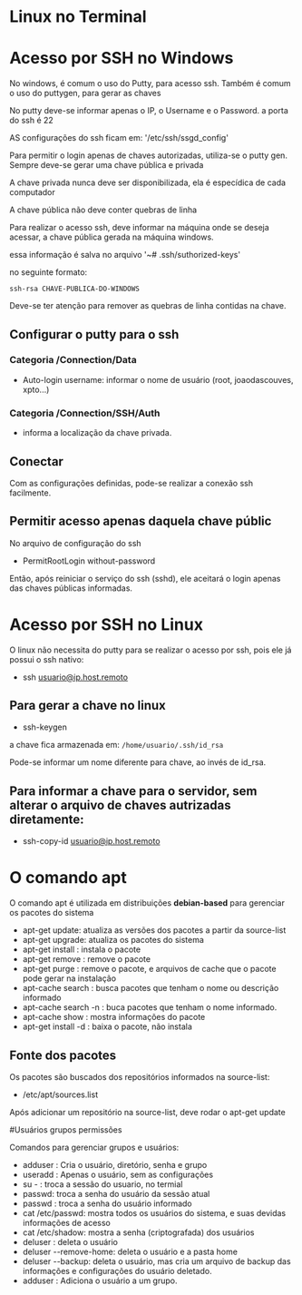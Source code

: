 # Linux no Terminal

# Acesso por SSH no Windows

No windows, é comum o uso do Putty, para acesso ssh.
Também é comum o uso do puttygen, para gerar as chaves

No putty deve-se informar apenas o IP, o Username e o Password.
a porta do ssh é 22

AS configurações do ssh ficam em: '/etc/ssh/ssgd_config'

Para permitir o login apenas de chaves autorizadas, utiliza-se o putty gen.
Sempre deve-se gerar uma chave pública e privada

A chave privada nunca deve ser disponibilizada, ela é especídica de cada computador

A chave pública não deve conter quebras de linha

Para realizar o acesso ssh, deve informar na máquina onde se deseja acessar, a chave pública gerada na máquina windows.

essa informação é salva no arquivo '~# .ssh/suthorized-keys'

no seguinte formato:

```ssh-rsa CHAVE-PUBLICA-DO-WINDOWS```

Deve-se ter atenção para remover as quebras de linha contidas na chave.

## Configurar o putty para o ssh

### Categoria /Connection/Data

* Auto-login username: informar o nome de usuário (root, joaodascouves, xpto...)

### Categoria /Connection/SSH/Auth

* informa a localização da chave privada.

## Conectar

Com as configurações definidas, pode-se realizar a conexão ssh facilmente.

## Permitir acesso apenas daquela chave públic

No arquivo de configuração do ssh
* PermitRootLogin without-password

Então, após reiniciar o serviço do ssh (sshd), ele aceitará o login apenas das chaves públicas informadas.

# Acesso por SSH no Linux

O linux não necessita do putty para se realizar o acesso por ssh, pois ele já possui o ssh nativo:

* ssh usuario@ip.host.remoto

## Para gerar a chave no linux

* ssh-keygen

a chave fica armazenada em: ```/home/usuario/.ssh/id_rsa```

Pode-se informar um nome diferente para chave, ao invés de id_rsa.

## Para informar a chave para o servidor, sem alterar o arquivo de chaves autrizadas diretamente:

* ssh-copy-id usuario@ip.host.remoto

# O comando apt

O comando apt é utilizada em distribuições **debian-based** para gerenciar os pacotes do sistema

* apt-get update: atualiza as versões dos pacotes a partir da source-list
* apt-get upgrade: atualiza os pacotes do sistema
* apt-get install <pacote>: instala o pacote
* apt-get remove <pacote>: remove o pacote
* apt-get purge <pacote>: remove o pacote, e arquivos de cache que o pacote pode gerar na instalação
* apt-cache search <termo>: busca pacotes que tenham o nome ou descrição informado
* apt-cache search -n <termo>: buca pacotes que tenham o nome informado.
* apt-cache show <pacote>: mostra informações do pacote
* apt-get install -d <pacote>: baixa o pacote, não instala

## Fonte dos pacotes

Os pacotes são buscados dos repositórios informados na source-list:
* /etc/apt/sources.list

Após adicionar um repositório na source-list, deve rodar o apt-get update

#Usuários grupos permissões

Comandos para gerenciar grupos e usuários:

* adduser <usuario>: Cria o usuário, diretório, senha e grupo
* useradd <usuario>: Apenas o usuário, sem as configurações
* su - <usuario>: troca a sessão do usuario, no termial
* passwd: troca a senha do usuário da sessão atual
* passwd <usuario>: troca a senha do usuário informado
* cat /etc/passwd: mostra todos os usuários do sistema, e suas devidas informações de acesso
* cat /etc/shadow: mostra a senha (criptografada) dos usuários
* deluser <usuario>: deleta o usuário
* deluser <usuario> --remove-home: deleta o usuário e a pasta home
* deluser <usuario> --backup: deleta o usuário, mas cria um arquivo de backup das informações e configurações do usuário deletado.
* adduser <usuario> <grupo>: Adiciona o usuário a um grupo.
